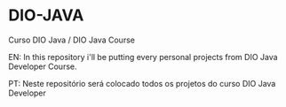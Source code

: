 # DIO-JAVA
Curso DIO Java / DIO Java Course

EN:
In this repository i'll be putting every personal projects from DIO Java Developer Course.

PT:
Neste repositório será colocado todos os projetos do curso DIO Java Developer

